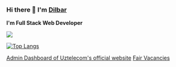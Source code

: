 ### Hi there 👋 I'm [Dilbar](https://ndn1618.github.io/Ndn1618/)

**I'm Full Stack Web Developer**

![](https://github-readme-stats.vercel.app/api?username=Ndn1618&&show_icons=true&count_private=true&&theme=vue)

<!-- [![Dilbar's wakatime stats](https://github-readme-stats.vercel.app/api/wakatime?username=Ndn1618)](https://github.com/Ndn1618/github-readme-stats) -->

[![Top Langs](https://github-readme-stats.vercel.app/api/top-langs/?username=Ndn1618&layout=compact)](https://github.com/Ndn1618/github-readme-stats)

[Admin Dashboard of Uztelecom's official website](https://uztelecom.uz)
[Fair Vacancies](https://hr.uztelecom.uz/main/en)
<!-- - [FrontLoops-1-4](https://ndn1618.github.io/FrontLoops-1-4/)
- [FrontLoops-1-9](https://ndn1618.github.io/frontloops-1-9/)
- [Namanganliklar24 project](https://ndn1618.github.io/namanganliklar-24/)
- [Pixer project](https://ndn1618.github.io/exam-project/)
- [Animated heart beating](https://ndn1618.github.io/animated-heart-beating/)
- [Calculator](https://ndn1618.github.io/Calculator/)
- [Slider](https://ndn1618.github.io/slider/)
- [Animated leaves](https://ndn1618.github.io/animated-leaves/)
- [Glowing dots](https://ndn1618.github.io/glowing-dots/)
- [Username list](https://ndn1618.github.io/tamplate/)
- [Message Chat](https://ndn1618.github.io/Message-Chat/) -->
<!--
**Ndn1618/Ndn1618** is a ✨ _special_ ✨ repository because its `README.md` (this file) appears on your GitHub profile.

Here are some ideas to get you started:

- 🔭 I’m currently working on ...
- 🌱 I’m currently learning ...
- 👯 I’m looking to collaborate on ...
- 🤔 I’m looking for help with ...
- 💬 Ask me about ...
- 📫 How to reach me: ...
- 😄 Pronouns: ...
- ⚡ Fun fact: ...
-->
